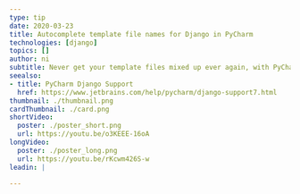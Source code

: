 ```yaml
---
type: tip
date: 2020-03-23
title: Autocomplete template file names for Django in PyCharm
technologies: [django]
topics: []
author: ni
subtitle: Never get your template files mixed up ever again, with PyCharm’s auto-completion for template files.
seealso:
- title: PyCharm Django Support
  href: https://www.jetbrains.com/help/pycharm/django-support7.html
thumbnail: ./thumbnail.png
cardThumbnail: ./card.png
shortVideo:
  poster: ./poster_short.png
  url: https://youtu.be/o3KEEE-16oA
longVideo:
  poster: ./poster_long.png
  url: https://youtu.be/rKcwm426S-w
leadin: |

---
```

